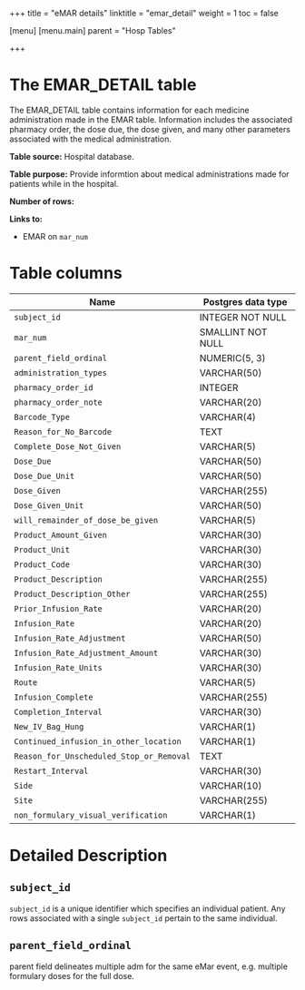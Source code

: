 +++
title = "eMAR details"
linktitle = "emar_detail"
weight = 1
toc = false

[menu]
  [menu.main]
    parent = "Hosp Tables"

+++

# The EMAR_DETAIL table

The EMAR_DETAIL table contains information for each medicine administration made in the EMAR table.
Information includes the associated pharmacy order, the dose due, the dose given, and many other parameters associated with the medical administration.

**Table source:** Hospital database.

**Table purpose:** Provide informtion about medical administrations made for patients while in the hospital.

**Number of rows:** 

**Links to:**

* EMAR on `mar_num`

<!--

# Important considerations

-->

# Table columns

Name | Postgres data type
---- | ----
`subject_id` | INTEGER NOT NULL
`mar_num` | SMALLINT NOT NULL
`parent_field_ordinal` | NUMERIC(5, 3)
`administration_types` | VARCHAR(50)
`pharmacy_order_id` | INTEGER
`pharmacy_order_note` | VARCHAR(20)
`Barcode_Type` | VARCHAR(4)
`Reason_for_No_Barcode` | TEXT
`Complete_Dose_Not_Given` | VARCHAR(5)
`Dose_Due` | VARCHAR(50)
`Dose_Due_Unit` | VARCHAR(50)
`Dose_Given` | VARCHAR(255)
`Dose_Given_Unit` | VARCHAR(50)
`will_remainder_of_dose_be_given` | VARCHAR(5)
`Product_Amount_Given` | VARCHAR(30)
`Product_Unit` | VARCHAR(30)
`Product_Code` | VARCHAR(30)
`Product_Description` | VARCHAR(255)
`Product_Description_Other` | VARCHAR(255)
`Prior_Infusion_Rate` | VARCHAR(20)
`Infusion_Rate` | VARCHAR(20)
`Infusion_Rate_Adjustment` | VARCHAR(50)
`Infusion_Rate_Adjustment_Amount` | VARCHAR(30)
`Infusion_Rate_Units` | VARCHAR(30)
`Route` | VARCHAR(5)
`Infusion_Complete` | VARCHAR(255)
`Completion_Interval` | VARCHAR(30)
`New_IV_Bag_Hung` | VARCHAR(1)
`Continued_infusion_in_other_location` | VARCHAR(1)
`Reason_for_Unscheduled_Stop_or_Removal` | TEXT
`Restart_Interval` | VARCHAR(30)
`Side` | VARCHAR(10)
`Site` | VARCHAR(255)
`non_formulary_visual_verification` | VARCHAR(1)

# Detailed Description

## `subject_id`

`subject_id` is a unique identifier which specifies an individual patient. Any rows associated with a single `subject_id` pertain to the same individual.

## `parent_field_ordinal`

parent field delineates multiple adm for the same eMar event, e.g. multiple formulary doses for the full dose.